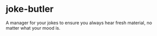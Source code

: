 # joke-butler
A manager for your jokes to ensure you always hear fresh material, no matter what your mood is.
